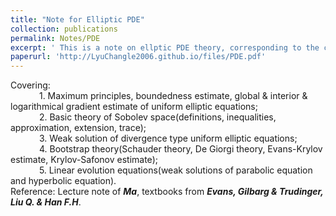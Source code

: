 ```yaml
---
title: "Note for Elliptic PDE"
collection: publications
permalink: Notes/PDE
excerpt: ' This is a note on ellptic PDE theory, corresponding to the course MATH5009P. '
paperurl: 'http://LyuChangle2006.github.io/files/PDE.pdf'
---
```


Covering: <br>
    1. Maximum principles, boundedness estimate, global & interior & logarithmical gradient estimate of uniform elliptic equations; <br>
    2. Basic theory of Sobolev space(definitions, inequalities, approximation, extension, trace); <br>
    3. Weak solution of divergence type uniform elliptic equations; <br>
    4. Bootstrap theory(Schauder theory, De Giorgi theory, Evans-Krylov estimate, Krylov-Safonov estimate); <br>
    5. Linear evolution equations(weak solutions of parabolic equation and hyperbolic equation). <br>
Reference: Lecture note of ***Ma***, textbooks from ***Evans, Gilbarg & Trudinger, Liu Q. & Han F.H***.
